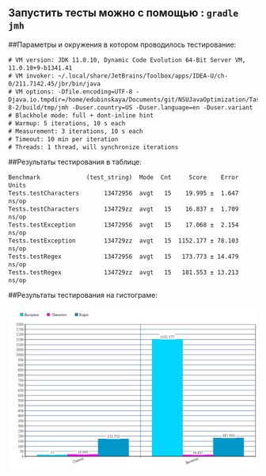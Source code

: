 ## Запустить тесты можно с помощью : `gradle jmh`

##Параметры и окружения в котором проводилось тестирование:
```# JMH version: 1.28
# VM version: JDK 11.0.10, Dynamic Code Evolution 64-Bit Server VM, 11.0.10+9-b1341.41
# VM invoker: ~/.local/share/JetBrains/Toolbox/apps/IDEA-U/ch-0/211.7142.45/jbr/bin/java
# VM options: -Dfile.encoding=UTF-8 -Djava.io.tmpdir=/home/edubinskaya/Documents/git/NSUJavaOptimization/Task 8-2/build/tmp/jmh -Duser.country=US -Duser.language=en -Duser.variant
# Blackhole mode: full + dont-inline hint
# Warmup: 5 iterations, 10 s each
# Measurement: 3 iterations, 10 s each
# Timeout: 10 min per iteration
# Threads: 1 thread, will synchronize iterations
```

##Результаты тестирования в таблице:
```
Benchmark             (test_string)  Mode  Cnt     Score    Error  Units
Tests.testCharacters       13472956  avgt   15    19.995 ±  1.647  ns/op
Tests.testCharacters       134729zz  avgt   15    16.837 ±  1.709  ns/op
Tests.testException        13472956  avgt   15    17.068 ±  2.154  ns/op
Tests.testException        134729zz  avgt   15  1152.177 ± 78.103  ns/op
Tests.testRegex            13472956  avgt   15   173.773 ± 14.479  ns/op
Tests.testRegex            134729zz  avgt   15   181.553 ± 13.213  ns/op
```

##Результаты тестирования на гистограме:
<p align="center">
  <img src="./diagram.png" />
</p>